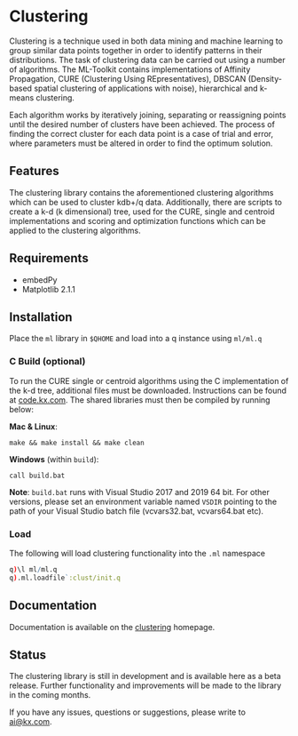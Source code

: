# Clustering

Clustering is a technique used in both data mining and machine learning to group similar data points together in order to identify patterns in their distributions. The task of clustering data can be carried out using a number of algorithms. The ML-Toolkit contains implementations of Affinity Propagation, CURE (Clustering Using REpresentatives), DBSCAN (Density-based spatial clustering of applications with noise), hierarchical and k-means clustering.

Each algorithm works by iteratively joining, separating or reassigning points until the desired number of clusters have been achieved. The process of finding the correct cluster for each data point is a case of trial and error, where parameters must be altered in order to find the optimum solution.

## Features

The clustering library contains the aforementioned clustering algorithms which can be used to cluster kdb+/q data. Additionally, there are scripts to create a k-d (k dimensional) tree, used for the CURE, single and centroid implementations and scoring and optimization functions which can be applied to the clustering algorithms.

## Requirements

- embedPy
- Matplotlib 2.1.1

## Installation

Place the `ml` library in `$QHOME` and load into a q instance using `ml/ml.q`

### C Build (optional)

To run the CURE single or centroid algorithms using the C implementation of the k-d tree, additional files must be downloaded. Instructions can be found at [code.kx.com](https://code.kx.com/v2/interfaces/c-client-for-q/#linux). The shared libraries must then be compiled by running below:

__Mac & Linux__:

```
make && make install && make clean
```

__Windows__ (within `build`):

```
call build.bat
```
**Note**: `build.bat` runs with Visual Studio 2017 and 2019 64 bit. For other versions, please set an environment variable named `VSDIR` pointing to the path of your Visual Studio batch file (vcvars32.bat, vcvars64.bat etc).

### Load

The following will load clustering functionality into the `.ml` namespace  
```q
q)\l ml/ml.q
q).ml.loadfile`:clust/init.q
```

## Documentation

Documentation is available on the [clustering](https://code.kx.com/v2/ml/toolkit/clustering/algos/) homepage.

## Status
  
The clustering library is still in development and is available here as a beta release. Further functionality and improvements will be made to the library in the coming months.

If you have any issues, questions or suggestions, please write to ai@kx.com.
